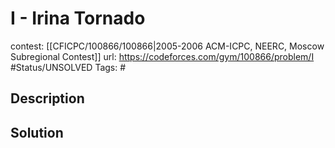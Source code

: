 # I - Irina Tornado

contest: [[CFICPC/100866/100866|2005-2006 ACM-ICPC, NEERC, Moscow Subregional Contest]]
url: https://codeforces.com/gym/100866/problem/I
#Status/UNSOLVED
Tags: #

## Description

## Solution

